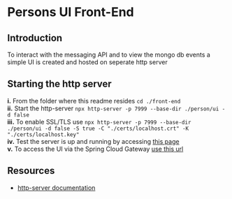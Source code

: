 # Persons UI Front-End

## Introduction
To interact with the messaging API and to view the mongo db events a simple UI is created and hosted on seperate http server  

## Starting the http server 
**i.**   From the folder where this readme resides `cd ./front-end`   
**ii.**  Start the http-server `npx http-server -p 7999 --base-dir ./person/ui -d false`  
**iii.** To enable SSL/TLS use `npx http-server -p 7999 --base-dir ./person/ui -d false -S true -C "./certs/localhost.crt" -K "./certs/localhost.key"`  
**iv.** Test the server is up and running by accessing [this page](http://localhost:7999/front-end/person/ui)  
**v.**  To access the UI via the Spring Cloud Gateway [use this url](http://localhost:7070/front-end/person/ui)  


## Resources
 - [http-server documentation](https://github.com/http-party/http-server)